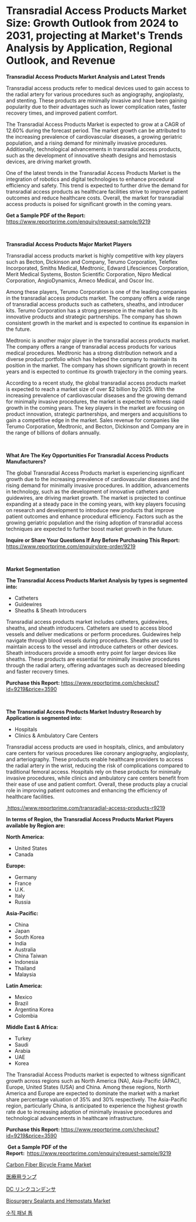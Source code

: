 <p><h1>Transradial Access Products Market Size: Growth Outlook from 2024 to 2031, projecting at Market's Trends Analysis by Application, Regional Outlook, and Revenue</h1></p><p><strong>Transradial Access Products Market Analysis and Latest Trends</strong></p>
<p><p>Transradial access products refer to medical devices used to gain access to the radial artery for various procedures such as angiography, angioplasty, and stenting. These products are minimally invasive and have been gaining popularity due to their advantages such as lower complication rates, faster recovery times, and improved patient comfort.</p><p>The Transradial Access Products Market is expected to grow at a CAGR of 12.60% during the forecast period. The market growth can be attributed to the increasing prevalence of cardiovascular diseases, a growing geriatric population, and a rising demand for minimally invasive procedures. Additionally, technological advancements in transradial access products, such as the development of innovative sheath designs and hemostasis devices, are driving market growth.</p><p>One of the latest trends in the Transradial Access Products Market is the integration of robotics and digital technologies to enhance procedural efficiency and safety. This trend is expected to further drive the demand for transradial access products as healthcare facilities strive to improve patient outcomes and reduce healthcare costs. Overall, the market for transradial access products is poised for significant growth in the coming years.</p></p>
<p><strong>Get a Sample PDF of the Report:&nbsp;</strong> <a href="https://www.reportprime.com/enquiry/request-sample/9219">https://www.reportprime.com/enquiry/request-sample/9219</a></p>
<p>&nbsp;</p>
<p><strong>Transradial Access Products Major Market Players</strong></p>
<p><p>Transradial access products market is highly competitive with key players such as Becton, Dickinson and Company, Terumo Corporation, Teleflex Incorporated, Smiths Medical, Medtronic, Edward Lifesciences Corporation, Merit Medical Systems, Boston Scientific Corporation, Nipro Medical Corporation, AngioDynamics, Ameco Medical, and Oscor Inc. </p><p>Among these players, Terumo Corporation is one of the leading companies in the transradial access products market. The company offers a wide range of transradial access products such as catheters, sheaths, and introducer kits. Terumo Corporation has a strong presence in the market due to its innovative products and strategic partnerships. The company has shown consistent growth in the market and is expected to continue its expansion in the future.</p><p>Medtronic is another major player in the transradial access products market. The company offers a range of transradial access products for various medical procedures. Medtronic has a strong distribution network and a diverse product portfolio which has helped the company to maintain its position in the market. The company has shown significant growth in recent years and is expected to continue its growth trajectory in the coming years.</p><p>According to a recent study, the global transradial access products market is expected to reach a market size of over $2 billion by 2025. With the increasing prevalence of cardiovascular diseases and the growing demand for minimally invasive procedures, the market is expected to witness rapid growth in the coming years. The key players in the market are focusing on product innovation, strategic partnerships, and mergers and acquisitions to gain a competitive edge in the market. Sales revenue for companies like Terumo Corporation, Medtronic, and Becton, Dickinson and Company are in the range of billions of dollars annually.</p></p>
<p>&nbsp;</p>
<p><strong>What Are The Key Opportunities For Transradial Access Products Manufacturers?</strong></p>
<p><p>The global Transradial Access Products market is experiencing significant growth due to the increasing prevalence of cardiovascular diseases and the rising demand for minimally invasive procedures. In addition, advancements in technology, such as the development of innovative catheters and guidewires, are driving market growth. The market is projected to continue expanding at a steady pace in the coming years, with key players focusing on research and development to introduce new products that improve patient outcomes and enhance procedural efficiency. Factors such as the growing geriatric population and the rising adoption of transradial access techniques are expected to further boost market growth in the future.</p></p>
<p><strong>Inquire or Share Your Questions If Any Before Purchasing This Report:</strong> <a href="https://www.reportprime.com/enquiry/pre-order/9219">https://www.reportprime.com/enquiry/pre-order/9219</a></p>
<p>&nbsp;</p>
<p><strong>Market Segmentation</strong></p>
<p><strong>The Transradial Access Products Market Analysis by types is segmented into:</strong></p>
<p><ul><li>Catheters</li><li>Guidewires</li><li>Sheaths & Sheath Introducers</li></ul></p>
<p><p>Transradial access products market includes catheters, guidewires, sheaths, and sheath introducers. Catheters are used to access blood vessels and deliver medications or perform procedures. Guidewires help navigate through blood vessels during procedures. Sheaths are used to maintain access to the vessel and introduce catheters or other devices. Sheath introducers provide a smooth entry point for larger devices like sheaths. These products are essential for minimally invasive procedures through the radial artery, offering advantages such as decreased bleeding and faster recovery times.</p></p>
<p><strong>Purchase this Report:&nbsp;</strong><a href="https://www.reportprime.com/checkout?id=9219&price=3590">https://www.reportprime.com/checkout?id=9219&price=3590</a></p>
<p>&nbsp;</p>
<p><strong>The Transradial Access Products Market Industry Research by Application is segmented into:</strong></p>
<p><ul><li>Hospitals</li><li>Clinics & Ambulatory Care Centers</li></ul></p>
<p><p>Transradial access products are used in hospitals, clinics, and ambulatory care centers for various procedures like coronary angiography, angioplasty, and arteriography. These products enable healthcare providers to access the radial artery in the wrist, reducing the risk of complications compared to traditional femoral access. Hospitals rely on these products for minimally invasive procedures, while clinics and ambulatory care centers benefit from their ease of use and patient comfort. Overall, these products play a crucial role in improving patient outcomes and enhancing the efficiency of healthcare facilities.</p></p>
<p><a href="https://www.reportprime.com/transradial-access-products-r9219">&nbsp;https://www.reportprime.com/transradial-access-products-r9219</a></p>
<p><strong>In terms of Region, the Transradial Access Products Market Players available by Region are:</strong></p>
<p>
    <p> <strong> North America: </strong>
        <ul>
            <li>United States</li>
            <li>Canada</li>
        </ul>
        </p> 
    <p> <strong> Europe: </strong>
        <ul>
            <li>Germany</li>
            <li>France</li>
            <li>U.K.</li>
            <li>Italy</li>
            <li>Russia</li>
        </ul>
        </p> 
    <p> <strong> Asia-Pacific: </strong>
        <ul>
            <li>China</li>
            <li>Japan</li>
            <li>South Korea</li>
            <li>India</li>
            <li>Australia</li>
            <li>China Taiwan</li>
            <li>Indonesia</li>
            <li>Thailand</li>
            <li>Malaysia</li>
        </ul>
        </p> 
    <p> <strong> Latin America: </strong>
        <ul>
            <li>Mexico</li>
            <li>Brazil</li>
            <li>Argentina Korea</li>
            <li>Colombia</li>
        </ul>
        </p> 
    <p> <strong> Middle East & Africa: </strong>
        <ul>
            <li>Turkey</li>
            <li>Saudi</li>
            <li>Arabia</li>
            <li>UAE</li>
            <li>Korea</li>
        </ul>
    </p>
    </p>
<p><p>The Transradial Access Products market is expected to witness significant growth across regions such as North America (NA), Asia-Pacific (APAC), Europe, United States (USA) and China. Among these regions, North America and Europe are expected to dominate the market with a market share percentage valuation of 35% and 30% respectively. The Asia-Pacific region, particularly China, is anticipated to experience the highest growth rate due to increasing adoption of minimally invasive procedures and technological advancements in healthcare infrastructure.</p></p>
<p><strong>Purchase this Report: </strong><a href="https://www.reportprime.com/checkout?id=9219&price=3590">https://www.reportprime.com/checkout?id=9219&price=3590</a></p>
<p>&nbsp;<strong>Get a Sample PDF of the Report:&nbsp;&nbsp;</strong><a href="https://www.reportprime.com/enquiry/request-sample/9219">https://www.reportprime.com/enquiry/request-sample/9219</a></p>
<p><strong></strong></p>
<p><p><a href="https://issuu.com/reportprime-2/docs/carbon-fiber-bicycle-frame-market-size-2030.pptx">Carbon Fiber Bicycle Frame Market</a></p><p><a href="https://github.com/JacksonWiza1924/Market-Research-Report-List-1/blob/main/252329378150.md">医療用ランプ</a></p><p><a href="https://github.com/hwbcz413288296/Market-Research-Report-List-2/blob/main/166166678149.md">DC リンクコンデンサ</a></p><p><a href="https://github.com/Sherrillcrooksxa8i18ucf2m/Market-Research-Report-List-2/blob/main/biosurgery-sealants-and-hemostats-market.md">Biosurgery Sealants and Hemostats Market</a></p><p><a href="https://github.com/RichardLueilwitz787/Market-Research-Report-List-1/blob/main/915466873676.md">수직 패널 톱</a></p></p>